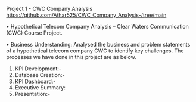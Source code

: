 Project 1 - CWC Company Analysis  https://github.com/Athar525/CWC_Company_Analysis-/tree/main 

•	Hypothetical Telecom Company Analysis – Clear Waters Communication (CWC) Course Project. 

• Business Understanding: Analysed the business and problem statements of a hypothetical telecom company CWC to identify key challenges.
The processes we have done in this project are as below.
1) KPI Development:-
2) Database Creation:-
3) KPI Dashboard:-
4) Executive Summary:
5) Presentation:-

